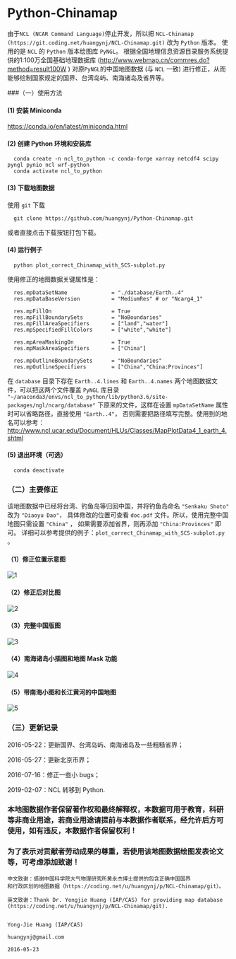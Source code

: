 # Python-Chinamap
由于```NCL (NCAR Command Language)```停止开发，所以把 `NCL-Chinamap (https://git.coding.net/huangynj/NCL-Chinamap.git)` 改为 `Python` 版本。
使用的是 `NCL` 的 `Python` 版本绘图库 `PyNGL`。 
根据全国地理信息资源目录服务系统提供的1:100万全国基础地理数据库 (http://www.webmap.cn/commres.do?method=result100W )
对原```PyNGL```的中国地图数据 (与 `NCL` 一致) 进行修正，从而能够绘制国家规定的国界、台湾岛屿、南海诸岛及省界等。


###（一）使用方法
#### (1) 安装 Miniconda
  https://conda.io/en/latest/miniconda.html

#### (2) 创建 Python 环境和安装库
```
  conda create -n ncl_to_python -c conda-forge xarray netcdf4 scipy pyngl pynio ncl wrf-python
  conda activate ncl_to_python
```

#### (3) 下载地图数据
使用 `git` 下载
```
  git clone https://github.com/huangynj/Python-Chinamap.git
```
或者直接点击下载按钮打包下载。


#### (4) 运行例子
```
  python plot_correct_Chinamap_with_SCS-subplot.py
```

使用修正的地图数据关键属性是：
```
  res.mpDataSetName              = "./database/Earth..4"
  res.mpDataBaseVersion          = "MediumRes" # or "Ncarg4_1"
  
  res.mpFillOn                   = True
  res.mpFillBoundarySets         = "NoBoundaries"
  res.mpFillAreaSpecifiers       = ["land","water"]
  res.mpSpecifiedFillColors      = ["white","white"]
  
  res.mpAreaMaskingOn            = True
  res.mpMaskAreaSpecifiers       = ["China"]
  
  res.mpOutlineBoundarySets      = "NoBoundaries"
  res.mpOutlineSpecifiers        = ["China","China:Provinces"]
```
在 `database` 目录下存在 `Earth..4.lines` 和 `Earth..4.names` 
两个地图数据文件，可以把这两个文件覆盖 `PyNGL` 库目录 `"~/anaconda3/envs/ncl_to_python/lib/python3.6/site-packages/ngl/ncarg/database"` 
下原来的文件，这样在设置 `mpDataSetName` 属性时可以省略路径，直接使用 `"Earth..4"`，
否则需要把路径填写完整。使用到的地名可以参考：
  http://www.ncl.ucar.edu/Document/HLUs/Classes/MapPlotData4_1_earth_4.shtml

#### (5) 退出环境（可选）
```
  conda deactivate
```

### （二）主要修正
该地图数据中已经将台湾、钓鱼岛等归回中国，并将钓鱼岛命名 `"Senkaku Shoto"` 改为 `"Diaoyu Dao"`，
具体修改的位置可查看 `doc.pdf` 文件。所以，使用完整中国地图只需设置 `"China"` ，
如果需要添加省界，则再添加 `"China:Provinces"` 即可。
详细可以参考提供的例子：`plot_correct_Chinamap_with_SCS-subplot.py` 。

#### （1）修正位置示意图
![1][1]

#### （2）修正后对比图
![2][2]

#### （3）完整中国版图
![3][3]

#### （4）南海诸岛小插图和地图 Mask 功能
![4][4]

#### （5）带南海小图和长江黄河的中国地图
![5][5]


### （三）更新记录

2016-05-22：更新国界、台湾岛屿、南海诸岛及一些粗糙省界；

2016-05-27：更新北京市界；

2016-07-16：修正一些小 bugs；

2019-02-07：NCL 转移到 Python.


### 本地图数据作者保留著作权和最终解释权，本数据可用于教育，科研等非商业用途，若商业用途请提前与本数据作者联系，经允许后方可使用，如有违反，本数据作者保留权利！
### 为了表示对贡献者劳动成果的尊重，若使用该地图数据绘图发表论文等，可考虑添加致谢！


```
中文致谢：感谢中国科学院大气物理研究所黄永杰博士提供的包含正确中国国界
和行政区划的地图数据（https://coding.net/u/huangynj/p/NCL-Chinamap/git）。

英文致谢：Thank Dr. Yongjie Huang (IAP/CAS) for providing map database 
(https://coding.net/u/huangynj/p/NCL-Chinamap/git).


Yong-Jie Huang (IAP/CAS) 

huangynj@gmail.com

2016-05-23
```

[1]: http://bbs.06climate.com/data/attachment/forum/201605/23/163019nbumte0zmvzkr0tt.png
[2]: http://bbs.06climate.com/data/attachment/forum/201605/23/163020y3o0b0gdll6th2zp.png
[3]: http://bbs.06climate.com/data/attachment/forum/201605/23/163020lanad0ais7n76cgc.png
[4]: http://bbs.06climate.com/data/attachment/forum/201605/27/201628x317lcnoird7doer.png
[5]: http://bbs.06climate.com/data/attachment/album/201612/02/085435s333q24y4ql9p346.png
